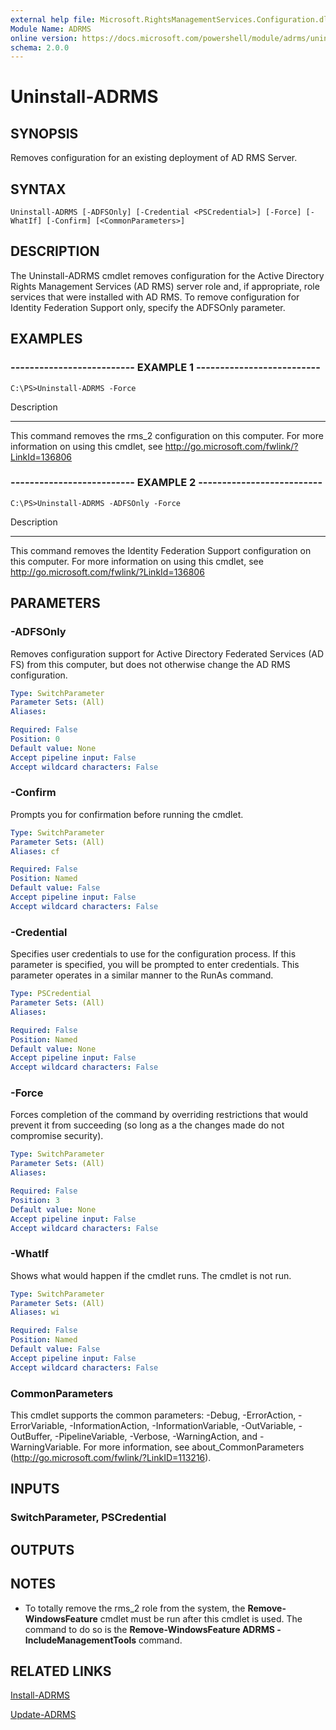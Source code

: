 ```yaml
---
external help file: Microsoft.RightsManagementServices.Configuration.dll-Help.xml
Module Name: ADRMS
online version: https://docs.microsoft.com/powershell/module/adrms/uninstall-adrms?view=windowsserver2012-ps&wt.mc_id=ps-gethelp
schema: 2.0.0
---
```


# Uninstall-ADRMS

## SYNOPSIS
Removes configuration for an existing deployment of AD RMS Server.

## SYNTAX

```
Uninstall-ADRMS [-ADFSOnly] [-Credential <PSCredential>] [-Force] [-WhatIf] [-Confirm] [<CommonParameters>]
```

## DESCRIPTION
The Uninstall-ADRMS cmdlet removes configuration for the Active Directory Rights Management Services (AD RMS) server role and, if appropriate, role services that were installed with AD RMS.
To remove configuration for Identity Federation Support only, specify the ADFSOnly parameter.

## EXAMPLES

### -------------------------- EXAMPLE 1 --------------------------
```
C:\PS>Uninstall-ADRMS -Force
```

Description

-----------

This command removes the rms_2 configuration on this computer.
For more information on using this cmdlet, see http://go.microsoft.com/fwlink/?LinkId=136806

### -------------------------- EXAMPLE 2 --------------------------
```
C:\PS>Uninstall-ADRMS -ADFSOnly -Force
```

Description

-----------

This command removes the Identity Federation Support configuration on this computer.
For more information on using this cmdlet, see http://go.microsoft.com/fwlink/?LinkId=136806

## PARAMETERS

### -ADFSOnly
Removes configuration support for Active Directory Federated Services (AD FS) from this computer, but does not otherwise change the AD RMS configuration.

```yaml
Type: SwitchParameter
Parameter Sets: (All)
Aliases: 

Required: False
Position: 0
Default value: None
Accept pipeline input: False
Accept wildcard characters: False
```

### -Confirm
Prompts you for confirmation before running the cmdlet.

```yaml
Type: SwitchParameter
Parameter Sets: (All)
Aliases: cf

Required: False
Position: Named
Default value: False
Accept pipeline input: False
Accept wildcard characters: False
```

### -Credential
Specifies user credentials to use for the configuration process.
If this parameter is specified, you will be prompted to enter credentials.
This parameter operates in a similar manner to the RunAs command.

```yaml
Type: PSCredential
Parameter Sets: (All)
Aliases: 

Required: False
Position: Named
Default value: None
Accept pipeline input: False
Accept wildcard characters: False
```

### -Force
Forces completion of the command by overriding restrictions that would prevent it from succeeding (so long as a the changes made do not compromise security).

```yaml
Type: SwitchParameter
Parameter Sets: (All)
Aliases: 

Required: False
Position: 3
Default value: None
Accept pipeline input: False
Accept wildcard characters: False
```

### -WhatIf
Shows what would happen if the cmdlet runs.
The cmdlet is not run.

```yaml
Type: SwitchParameter
Parameter Sets: (All)
Aliases: wi

Required: False
Position: Named
Default value: False
Accept pipeline input: False
Accept wildcard characters: False
```

### CommonParameters
This cmdlet supports the common parameters: -Debug, -ErrorAction, -ErrorVariable, -InformationAction, -InformationVariable, -OutVariable, -OutBuffer, -PipelineVariable, -Verbose, -WarningAction, and -WarningVariable. For more information, see about_CommonParameters (http://go.microsoft.com/fwlink/?LinkID=113216).

## INPUTS

### SwitchParameter, PSCredential

## OUTPUTS

## NOTES
* To totally remove the rms_2 role from the system, the **Remove-WindowsFeature** cmdlet must be run after this cmdlet is used. The command to do so is the **Remove-WindowsFeature ADRMS -IncludeManagementTools** command.

## RELATED LINKS

[Install-ADRMS](./Install-ADRMS.md)

[Update-ADRMS](./Update-ADRMS.md)

